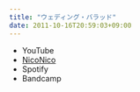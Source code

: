 ```yaml
---
title: "ウェディング・バラッド"
date: 2011-10-16T20:59:03+09:00
---
```


- YouTube
- [NicoNico](https://nico.ms/sm15904267)
- Spotify
- Bandcamp

